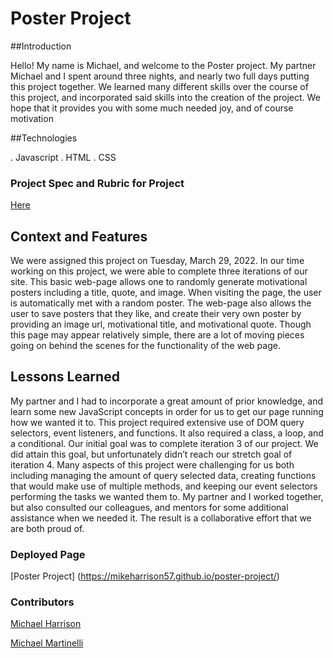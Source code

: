 # Poster Project

##Introduction

Hello! My name is Michael, and welcome to the Poster project. My partner Michael and I spent around three nights, and nearly two full days putting this project together. We learned many different skills over the course of this project, and incorporated said skills into the creation of the project. We hope that it provides you with some much needed joy, and of course motivation

##Technologies

. Javascript
. HTML
. CSS

### Project Spec and Rubric for Project

[Here](https://frontend.turing.io/projects/module-1/hang-in-there.html)

## Context and Features

We were assigned this project on Tuesday, March 29, 2022. In our time working on this project, we were able  to complete three iterations of our site. This basic web-page allows one to randomly generate motivational posters including a title, quote, and image. When visiting the page, the user is automatically met with a random poster. The web-page also allows the user to save posters that they like, and create their very own poster by providing an image url, motivational title, and motivational quote. Though this page may appear relatively simple, there are a lot of moving pieces going on behind the scenes for the functionality of the web page.

## Lessons Learned

My partner and I had to incorporate a great amount of prior knowledge, and learn some new JavaScript concepts in order for us to get our page running how we wanted it to. This project required extensive use of DOM query selectors, event listeners, and functions. It also required a class, a loop, and a conditional. Our initial goal was to complete iteration 3 of our project. We did attain this goal, but unfortunately didn’t reach our stretch goal of iteration 4. Many aspects of this project were challenging for us both including managing the amount of query selected data, creating functions that would make use of multiple methods, and keeping our event selectors performing the tasks we wanted them to. My partner and I worked together, but also consulted our colleagues, and mentors for some additional assistance when we needed it. The result is a collaborative effort that we are both proud of.

### Deployed Page
[Poster Project] (https://mikeharrison57.github.io/poster-project/)

### Contributors

[Michael Harrison](https://github.com/mikeharrison57)

[Michael Martinelli](https://github.com/mmartinelli22)

